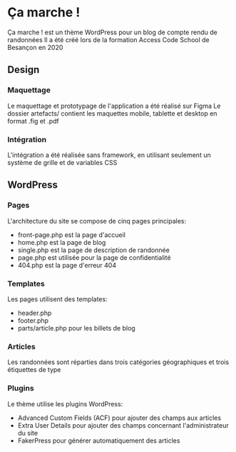 # Ça marche !
Ça marche ! est un thème WordPress pour un blog de compte rendu de randonnées
Il a été créé lors de la formation Access Code School de Besançon en 2020

## Design

### Maquettage
Le maquettage et prototypage de l'application a été réalisé sur Figma
Le dossier artefacts/ contient les maquettes mobile, tablette et desktop en format .fig et .pdf

### Intégration
L'intégration a été réalisée sans framework, en utilisant seulement un système de grille et de variables CSS

## WordPress

### Pages
L'architecture du site se compose de cinq pages principales:
- front-page.php est la page d'accueil
- home.php est la page de blog
- single.php est la page de description de randonnée
- page.php est utilisée pour la page de confidentialité
- 404.php est la page d'erreur 404

### Templates
Les pages utilisent des templates:
- header.php
- footer.php
- parts/article.php pour les billets de blog

### Articles
Les randonnées sont réparties dans trois catégories géographiques et trois étiquettes de type

### Plugins
Le thème utilise les plugins WordPress:
- Advanced Custom Fields (ACF) pour ajouter des champs aux articles
- Extra User Details pour ajouter des champs concernant l'administrateur du site
- FakerPress pour générer automatiquement des articles

